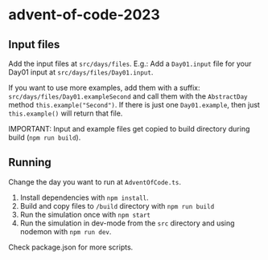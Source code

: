 # advent-of-code-2023

## Input files
Add the input files at `src/days/files`. E.g.: Add a `Day01.input` file for your Day01 input at `src/days/files/Day01.input`.

If you want to use more examples, add them with a suffix: `src/days/files/Day01.exampleSecond` and call them with the
`AbstractDay` method `this.example("Second")`. If there is just one `Day01.example`, then just `this.example()` will
return that file.

IMPORTANT: Input and example files get copied to build directory during build (`npm run build`).

## Running

Change the day you want to run at `AdventOfCode.ts`.

1. Install dependencies with `npm install`. 
1. Build and copy files to `/build` directory with `npm run build`
1. Run the simulation once with `npm start` 
11. Run the simulation in dev-mode from the `src` directory and using nodemon with `npm run dev`.

Check package.json for more scripts.

